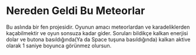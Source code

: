 # Nereden Geldi Bu Meteorlar

Bu aslında bir fen projesidir. Oyunun amacı meteorlardan ve karadeliklerden kaçabilmektir ve oyun sonsuza kadar gider. Soruları bildikçe kalkan enerjisi dolar ve butona basıldığında(Ya da Space tuşuna basıldığında) kalkan aktive olarak 1 saniye boyunca görünmez olursun.
